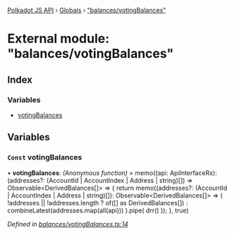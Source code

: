 [Polkadot JS API](../README.md) › [Globals](../globals.md) › ["balances/votingBalances"](_balances_votingbalances_.md)

# External module: "balances/votingBalances"

## Index

### Variables

* [votingBalances](_balances_votingbalances_.md#const-votingbalances)

## Variables

### `Const` votingBalances

• **votingBalances**: *(Anonymous function)* =  memo((api: ApiInterfaceRx): (addresses?: (AccountId | AccountIndex | Address | string)[]) => Observable<DerivedBalances[]> => {
  return memo((addresses?: (AccountId | AccountIndex | Address | string)[]): Observable<DerivedBalances[]> =>
    (
      !addresses || !addresses.length
        ? of([] as DerivedBalances[])
        : combineLatest(addresses.map(all(api)))
    ).pipe(
      drr()
    ));
}, true)

*Defined in [balances/votingBalances.ts:14](https://github.com/polkadot-js/api/blob/287ceb2ded/packages/api-derive/src/balances/votingBalances.ts#L14)*
